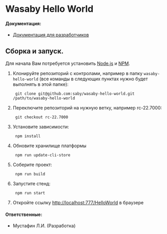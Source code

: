 # Wasaby Hello World
#### Документация:
- [Документация для разработчиков](https://wasaby.dev)

## Сборка и запуск.

Для начала Вам потребуется установить [Node.js](http://nodejs.org/) и [NPM](http://npmjs.com).

1. Клонируйте репозиторий с контролами, например в папку `wasaby-hello-world` (все команды в следующих пунктах нужно будет выполнять в этой папке):

        git clone git@github.com:saby/wasaby-hello-world.git /path/to/wasaby-hello-world

2. Переключите репозиторий на нужную ветку, например rc-22.7000:

        git checkout rc-22.7000

3. Установите зависимости:

        npm install

4. Обновите хранилище платформы

        npm run update-cli-store

5. Cоберите проект:

        npm run build

6. Запустите стенд:

        npm run start

7. Откройте ссылку [http://localhost:777/HelloWorld](http://localhost:777/HelloWorld) в браузере

#### Ответственные:
- Мустафин Л.И. (Разработка)
